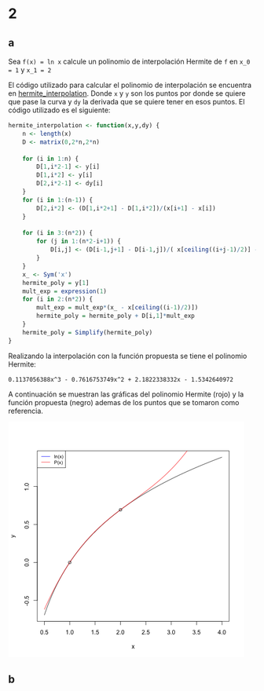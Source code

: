 # 2

## a

Sea `f(x) = ln x` calcule un polinomio de interpolación Hermite de `f` en `x_0 = 1` y `x_1 = 2`

El código utilizado para calcular el polinomio de interpolación se encuentra en [hermite_interpolation](./hermite_interpolation). Donde `x` y `y` son los puntos por donde se quiere que pase la curva y `dy` la derivada que se quiere tener en esos puntos. El código utilizado es el siguiente:

```R
hermite_interpolation <- function(x,y,dy) {
	n <- length(x)
	D <- matrix(0,2*n,2*n)

	for (i in 1:n) {
		D[1,i*2-1] <- y[i]
		D[1,i*2] <- y[i]
		D[2,i*2-1] <- dy[i]
	}
	for (i in 1:(n-1)) {
		D[2,i*2] <- (D[1,i*2+1] - D[1,i*2])/(x[i+1] - x[i])
	}

	for (i in 3:(n*2)) {
		for (j in 1:(n*2-i+1)) {
			D[i,j] <- (D[i-1,j+1] - D[i-1,j])/( x[ceiling((i+j-1)/2)] - x[ceiling(j/2)] )
		}
	}
	x_ <- Sym('x')
	hermite_poly = y[1]
	mult_exp = expression(1)
	for (i in 2:(n*2)) {
		mult_exp = mult_exp*(x_ - x[ceiling((i-1)/2)])
		hermite_poly = hermite_poly + D[i,1]*mult_exp
	} 
	hermite_poly = Simplify(hermite_poly)
}
```

Realizando la interpolación con la función propuesta se tiene el 
 polinomio Hermite:

```
0.1137056388x^3 - 0.7616753749x^2 + 2.1822338332x - 1.5342640972
```

A continuación se muestran las gráficas del polinomio Hermite (rojo) y la función propuesta (negro) ademas de los puntos que se tomaron como referencia.

![interpolacion](interpolacion.png)

## b